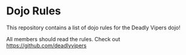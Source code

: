 Dojo Rules
==========

This repository contains a list of dojo rules for the Deadly Vipers dojo!

All members should read the rules.  Check out https://github.com/deadlyvipers

